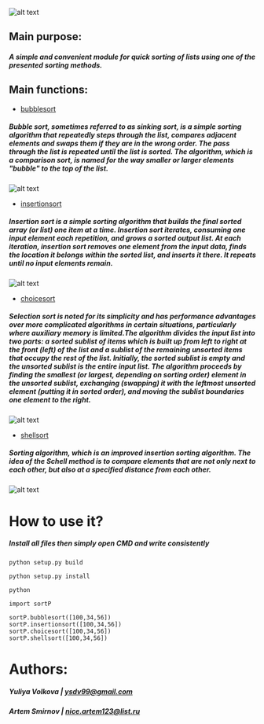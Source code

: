 
![alt text](https://sun9-58.userapi.com/impg/6ClzdLjoZbkHyqRhBxkHmyIkLXyQiUpVxQrqUA/UXONW81DT6E.jpg?size=673x212&quality=96&sign=c809a8e07506961d9fd0c4bf7a06ab29&type=album)

## Main purpose:

##### A simple and convenient module for quick sorting of lists using one of the presented sorting methods.

## Main functions:

* [bubblesort](https://en.wikipedia.org/wiki/Bubble_sort)

##### Bubble sort, sometimes referred to as sinking sort, is a simple sorting algorithm that repeatedly steps through the list, compares adjacent elements and swaps them if they are in the wrong order. The pass through the list is repeated until the list is sorted. The algorithm, which is a comparison sort, is named for the way smaller or larger elements "bubble" to the top of the list.

![alt text](https://upload.wikimedia.org/wikipedia/commons/c/c8/Bubble-sort-example-300px.gif)

* [insertionsort](https://en.wikipedia.org/wiki/Insertion_sort)

##### Insertion sort is a simple sorting algorithm that builds the final sorted array (or list) one item at a time. Insertion sort iterates, consuming one input element each repetition, and grows a sorted output list. At each iteration, insertion sort removes one element from the input data, finds the location it belongs within the sorted list, and inserts it there. It repeats until no input elements remain.

![alt text](https://upload.wikimedia.org/wikipedia/commons/4/42/Insertion_sort.gif)

* [choicesort](https://en.wikipedia.org/wiki/Selection_sort)

##### Selection sort is noted for its simplicity and has performance advantages over more complicated algorithms in certain situations, particularly where auxiliary memory is limited.The algorithm divides the input list into two parts: a sorted sublist of items which is built up from left to right at the front (left) of the list and a sublist of the remaining unsorted items that occupy the rest of the list. Initially, the sorted sublist is empty and the unsorted sublist is the entire input list. The algorithm proceeds by finding the smallest (or largest, depending on sorting order) element in the unsorted sublist, exchanging (swapping) it with the leftmost unsorted element (putting it in sorted order), and moving the sublist boundaries one element to the right.

![alt text](https://upload.wikimedia.org/wikipedia/commons/9/94/Selection-Sort-Animation.gif)

* [shellsort](https://ru.wikipedia.org/wiki/%D0%A1%D0%BE%D1%80%D1%82%D0%B8%D1%80%D0%BE%D0%B2%D0%BA%D0%B0_%D0%A8%D0%B5%D0%BB%D0%BB%D0%B0)

##### Sorting algorithm, which is an improved insertion sorting algorithm. The idea of the Schell method is to compare elements that are not only next to each other, but also at a specified distance from each other.

![alt text](https://upload.wikimedia.org/wikipedia/commons/d/d8/Sorting_shellsort_anim.gif)

# How to use it?

##### Install all files then simply open CMD and write consistently
```
python setup.py build

python setup.py install

python

import sortP

sortP.bubblesort([100,34,56])
sortP.insertionsort([100,34,56])
sortP.choicesort([100,34,56])
sortP.shellsort([100,34,56])
```
# Authors:

##### Yuliya Volkova | ysdv99@gmail.com
##### Artem Smirnov | nice.artem123@list.ru
